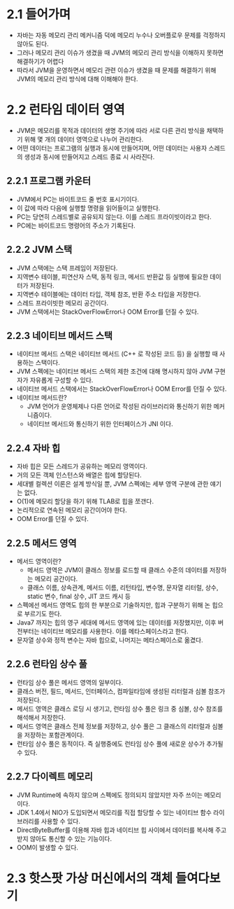 # 2.1 들어가며
- 자바는 자동 메모리 관리 메커니즘 덕에 메모리 누수나 오버플로우 문제를 걱정하지 않아도 된다.
- 그러나 메모리 관리 이슈가 생겼을 때 JVM의 메모리 관리 방식을 이해하지 못하면 해결하기가 어렵다
- 따라서 JVM을 운영하면서 메모리 관련 이슈가 생겼을 때 문제를 해결하기 위해 JVM의 메모리 관리 방식에 대해 이해해야 한다.

# 2.2 런타임 데이터 영역
- JVM은 메모리를 목적과 데이터의 생명 주기에 따라 서로 다른 관리 방식을 채택하기 위해 몇 개의 데이터 영역으로 나누어 관리한다.
- 어떤 데이터는 프로그램의 실행과 동시에 만들어지며, 어떤 데이터는 사용자 스레드의 생성과 동시에 만들어지고 스레드 종료 시 사라진다.

## 2.2.1 프로그램 카운터
- JVM에서 PC는 바이트코드 줄 번호 표시기이다.
- 이 값에 따라 다음에 실행할 명령을 읽어들이고 실행한다.
- PC는 당연히 스레드별로 공유되지 않는다. 이를 스레드 프라이빗이라고 한다.
- PC에는 바이트코드 명령어의 주소가 기록된다.

## 2.2.2 JVM 스택
- JVM 스택에는 스택 프레임이 저장된다.
- 지역변수 테이블, 피연산자 스택, 동적 링크, 메서드 반환값 등 실행에 필요한 데이터가 저장된다.
- 지역변수 테이블에는 데이터 타입, 객체 참조, 반환 주소 타입을 저장한다.
- 스레드 프라이빗한 메모리 공간이다.
- JVM 스택에서는 StackOverFlowError나 OOM Error를 던질 수 있다.

## 2.2.3 네이티브 메서드 스택
- 네이티브 메서드 스택은 네이티브 메서드 (C++ 로 작성된 코드 등) 을 실행할 때 사용하는 스택이다.
- JVM 스펙에는 네이티브 메서드 스택의 제한 조건에 대해 명시하지 않아 JVM 구현자가 자유롭게 구성할 수 있다.
- 네이티브 메서드 스택에서는 StackOverFlowError나 OOM Error를 던질 수 있다.
- 네이티브 메서드란?
    - JVM 언어가 운영체제나 다른 언어로 작성된 라이브러리와 통신하기 위한 메커니즘이다.
    - 네이티브 메서드와 통신하기 위한 인터페이스가 JNI 이다.

## 2.2.4 자바 힙
- 자바 힙은 모든 스레드가 공유하는 메모리 영역이다.
- 거의 모든 객체 인스턴스와 배열은 힙에 할당된다.
- 세대별 컬렉션 이론은 설계 방식일 뿐, JVM 스펙에는 세부 영역 구분에 관한 얘기는 없다.
- O(1)에 메모리 할당을 하기 위해 TLAB로 힙을 쪼갠다.
- 논리적으로 연속된 메모리 공간이어야 한다.
- OOM Error를 던질 수 있다.

## 2.2.5 메서드 영역
- 메서드 영역이란?
    - 메서드 영역은 JVM이 클래스 정보를 로드할 때 클래스 수준의 데이터를 저장하는 메모리 공간이다.
    - 클래스 이름, 상속관계, 메서드 이름, 리턴타입, 변수명, 문자열 리터럴, 상수, static 변수, final 상수, JIT 코드 캐시 등
- 스펙에선 메서드 영역도 힙의 한 부분으로 기술하지만, 힙과 구분하기 위해 논 힙으로 부르기도 한다.
- Java7 까지는 힙의 영구 세대에 메서드 영역에 있는 데이터를 저장했지만, 이후 버전부터는 네이티브 메모리를 사용한다. 이를 메타스페이스라고 한다.
- 문자열 상수와 정적 변수는 자바 힙으로, 나머지는 메타스페이스로 옮겼다.

## 2.2.6 런타임 상수 풀
- 런타임 상수 풀은 메서드 영역의 일부이다.
- 클래스 버전, 필드, 메서드, 인터페이스, 컴파일타임에 생성된 리터럴과 심볼 참조가 저장된다.
- 메서드 영역은 클래스 로딩 시 생기고, 런타임 상수 풀은 링크 중 심볼, 상수 참조를 해석해서 저장한다.
- 메서드 영역은 클래스 전체 정보를 저장하고, 상수 풀은 그 클래스의 리터럴과 심볼을 저장하는 포함관계이다.
- 런타임 상수 풀은 동적이다. 즉 실행중에도 런타임 상수 풀에 새로운 상수가 추가될 수 있다.

## 2.2.7 다이렉트 메모리
- JVM Runtime에 속하지 않으며 스펙에도 정의되지 않았지만 자주 쓰이는 메모리이다.
- JDK 1.4에서 NIO가 도입되면서 메모리를 직접 할당할 수 있는 네이티브 함수 라이브러리를 사용할 수 있다.
- DirectByteBuffer를 이용해 자바 힙과 네이티브 힙 사이에서 데이터를 복사해 주고받지 않아도 통신할 수 있는 기능이다.
- OOM이 발생할 수 있다.

# 2.3 핫스팟 가상 머신에서의 객체 들여다보기
